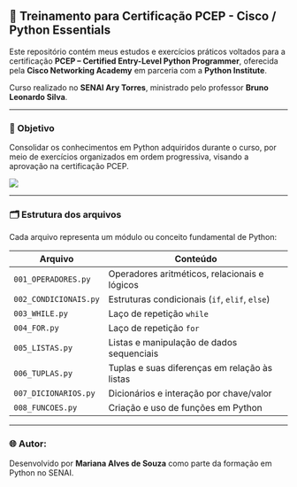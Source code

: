 ## 🐍 Treinamento para Certificação PCEP - Cisco / Python Essentials

Este repositório contém meus estudos e exercícios práticos voltados para a certificação **PCEP – Certified Entry-Level Python Programmer**, oferecida pela **Cisco Networking Academy** em parceria com a **Python Institute**.

Curso realizado no **SENAI Ary Torres**, ministrado pelo professor **Bruno Leonardo Silva**.

<hr>

### 🎯 Objetivo
Consolidar os conhecimentos em Python adquiridos durante o curso, por meio de exercícios organizados em ordem progressiva, visando a aprovação na certificação PCEP.

<img src="https://img.shields.io/badge/Python-3776AB?style=for-the-badge&logo=python&logoColor=white">

<hr>

### 🗂️ Estrutura dos arquivos
Cada arquivo representa um módulo ou conceito fundamental de Python:

| Arquivo | Conteúdo |
|--------|----------|
| `001_OPERADORES.py`     | Operadores aritméticos, relacionais e lógicos |
| `002_CONDICIONAIS.py`   | Estruturas condicionais (`if`, `elif`, `else`) |
| `003_WHILE.py`          | Laço de repetição `while` |
| `004_FOR.py`            | Laço de repetição `for` |
| `005_LISTAS.py`         | Listas e manipulação de dados sequenciais |
| `006_TUPLAS.py`         | Tuplas e suas diferenças em relação às listas |
| `007_DICIONARIOS.py`    | Dicionários e interação por chave/valor |
| `008_FUNCOES.py`        | Criação e uso de funções em Python |

<hr>

### 🌐 Autor:
Desenvolvido por **Mariana Alves de Souza** como parte da formação em Python no SENAI.

